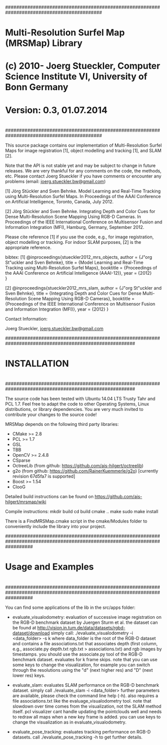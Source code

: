 ﻿###########################################################################################
#                                                                                         #
#  Multi-Resolution Surfel Map (MRSMap) Library                                           #
#  (c) 2010- Joerg Stueckler, Computer Science Institute VI, University of Bonn Germany   #
#                                                                                         #
#  Version: 0.3, 01.07.2014                                                               #
#                                                                                         #
###########################################################################################
 

This source package contains our implementation of Multi-Resolution Surfel Maps for
image registration [1], object modelling and tracking [1], and SLAM [2].

Note that the API is not stable yet and may be subject to change in future releases.
We are very thankful for any comments on the code, the methods, etc. 
Please contact Joerg Stueckler if you have comments or encounter any problems (email: joerg.stueckler.bw@gmail.com)

[1] Jörg Stückler and Sven Behnke. Model Learning and Real-Time Tracking using Multi-Resolution Surfel Maps.
    In Proceedings of the AAAI Conference on Artificial Intelligence, Toronto, Canada, July 2012. 

[2] Jörg Stückler and Sven Behnke. Integrating Depth and Color Cues for Dense Multi-Resolution Scene Mapping Using RGB-D Cameras.
    In Proceedings of the IEEE International Conference on Multisensor Fusion and Information Integration (MFI), Hamburg, Germany, September 2012.


Please cite reference [1] if you use the code, e.g., for image registration, object modelling or tracking.
For indoor SLAM purposes, [2] is the appropriate reference.

bibtex:
[1]
@inproceedings{stueckler2012_mrs_objects,
  author = {J\"org St\"uckler and Sven Behnke},
  title = {Model Learning and Real-Time Tracking using Multi-Resolution Surfel Maps},
  booktitle = {Proceedings of the AAAI Conference on Artificial Intelligence (AAAI-12)},
  year = {2012}  
}

[2]
@inproceedings{stueckler2012_mrs_slam,
  author = {J\"org St\"uckler and Sven Behnke},
  title = {Integrating Depth and Color Cues for Dense Multi-Resolution Scene Mapping Using RGB-D Cameras},
  booktitle = {Proceedings of the IEEE International Conference on Multisensor Fusion and Information Integration (MFI)},
  year = {2012}
}


Contact Information:

Joerg Stueckler, joerg.stueckler.bw@gmail.com



#######################################################################################################
#                                                                                                     #
#  INSTALLATION                                                                                       #
#                                                                                                     #
#######################################################################################################


The source code has been tested with Ubuntu 14.04 LTS Trusty Tahr and PCL 1.7.
Feel free to adapt the code to other Operating Systems, Linux distributions, or library dependencies.
You are very much invited to contribute your changes to the source code!

MRSMap depends on the following third party libraries:
- CMake >= 2.8
- PCL >= 1.7
- GSL
- TBB
- OpenCV >= 2.4.8
- CSparse
- OctreeLib (from github: https://github.com/ais-hilgert/octreelib)
- g2o (from github: https://github.com/RainerKuemmerle/g2o) [currently revision	67d5fa7 is supported]
- Boost >= 1.54
- ClooG

Detailed build instructions can be found on https://github.com/ais-hilgert/mrsmap/wiki


Compile instructions:
mkdir build
cd build
cmake ..
make
sudo make install


There is a FindMRSMap.cmake script in the cmake/Modules folder to conveniently include the library into your project.



##########################################################################################################################
#                                                                                                                        #
#  Usage and Examples                                                                                                    #
#                                                                                                                        #
##########################################################################################################################


You can find some applications of the lib in the src/apps folder:

* evaluate_visualodometry: evaluation of successive image registration on the RGB-D benchmark dataset by Juergen Sturm et al.
  the dataset can be found at http://vision.in.tum.de/data/datasets/rgbd-dataset/download
  simply call: ./evaluate_visualodometry -i <data_folder> -s k 
  where data_folder is the root of the RGB-D dataset and contains a file associations.txt that associates depth (first column, e.g., associate.py depth.txt rgb.txt > associations.txt)
  and rgb images by timestamps. you should use the associate.py tool of the RGB-D benchmark dataset. evaluates for k frame skips.
  note that you can use some keys to change the visualization, for example you can switch through the resolutions using the "d" (next higher res) and "D" (next lower res) keys.

* evaluate_slam: evaluates SLAM performance on the RGB-D benchmark dataset. simply call ./evaluate_slam -i <data_folder> 
  further parameters are available, please check the command line help (-h).
  also requires a file associations.txt like the evaluage_visualodometry tool.
  note that slowdown over time comes from the visualization, not the SLAM method itself. pcl visualizer cant handle updating the pointclouds well and needs to redraw all maps when
  a new key frame is added. you can use keys to change the visualization as in evaluate_visualodometry.

* evaluate_pose_tracking: evaluates tracking performance on RGB-D datasets. call ./evaluate_pose_tracking -h to get further details.











   
